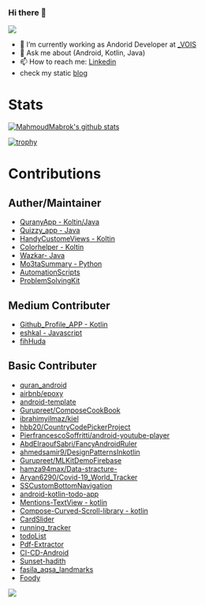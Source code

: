 ### Hi there 👋
![](https://komarev.com/ghpvc/?username=MahmoudMabrok)


- 🔭 I’m currently working as Andorid Developer at [_VOIS](https://www.linkedin.com/company/vois)
- 💬 Ask me about (Android, Kotlin, Java)
- 📫 How to reach me: [Linkedin](https://www.linkedin.com/in/mahmoud-mabrouk-fouad/)
- check my static [blog](https://mahmoudmabrok.github.io/mahmoudmabrokblog/)

# Stats 
[![MahmoudMabrok's github stats](https://github-readme-stats.vercel.app/api?username=MahmoudMabrok)](https://github.com/anuraghazra/github-readme-stats)


[![trophy](https://github-profile-trophy.vercel.app/?username=MahmoudMabrok)](https://github.com/MahmoudMabrok/github-profile-trophy)


# Contributions 
## Auther/Maintainer
- [QuranyApp - Koltin/Java](https://github.com/MahmoudMabrok/QuranyApp)
- [Quizzy_app - Java](https://github.com/MahmoudMabrok/Quizzy_app)
- [HandyCustomeViews - Koltin](https://github.com/MahmoudMabrok/HandyCustomeViews)
- [Colorhelper - Koltin](https://github.com/MahmoudMabrok/Colorhelper)
- [Wazkar- Java](https://github.com/hamza94max/Wazkar)
- [Mo3taSummary - Python](https://github.com/MahmoudMabrok/Mo3taSummary)
- [AutomationScripts](https://github.com/MahmoudMabrok/AutomationScripts)
- [ProblemSolvingKit](https://github.com/MahmoudMabrok/ProblemSolvingKit)

## Medium Contributer  
- [Github_Profile_APP - Kotlin](https://github.com/NJACKWinterOfCode/Github_Profile_APP)
- [eshkal - Javascript](https://github.com/MahmoudMabrok/eshkal)
- [fihHuda](https://github.com/mariamrady92019/fihHuda)

## Basic Contributer  
- [quran_android](https://github.com/quran/quran_android/graphs/contributors)
- [airbnb/epoxy](https://github.com/airbnb/epoxy/graphs/contributors)
- [android-template](https://github.com/AbdElraoufSabri/android-template/graphs/contributors)
- [Gurupreet/ComposeCookBook](https://github.com/Gurupreet/ComposeCookBook)
- [ibrahimyilmaz/kiel](https://github.com/ibrahimyilmaz/kiel)
- [hbb20/CountryCodePickerProject](https://github.com/hbb20/CountryCodePickerProject/graphs/contributors)
- [PierfrancescoSoffritti/android-youtube-player](https://github.com/PierfrancescoSoffritti/android-youtube-player)
- [AbdElraoufSabri/FancyAndroidRuler](https://github.com/AbdElraoufSabri/FancyAndroidRuler)
- [ahmedsamir9/DesignPatternsInkotlin](https://github.com/ahmedsamir9/DesignPatternsInkotlin-)
- [Gurupreet/MLKitDemoFirebase](https://github.com/Gurupreet/MLKitDemoFirebase/graphs/contributors)
- [hamza94max/Data-stracture-](https://github.com/hamza94max/Data-stracture-)
- [Aryan6290/Covid-19_World_Tracker](https://github.com/Aryan6290/Covid-19_World_Tracker)
- [SSCustomBottomNavigation](https://github.com/SimformSolutionsPvtLtd/SSCustomBottomNavigation/graphs/contributors)
- [android-kotlin-todo-app](https://github.com/dleurs/android-kotlin-todo-app)
- [Mentions-TextView - kotlin](https://github.com/noah20/Mentions-TextView)
- [Compose-Curved-Scroll-library - kotlin](https://github.com/mohamedtamer0/Compose-Curved-Scroll-library)
- [CardSlider](https://github.com/IslamKhSh/CardSlider)
- [running_tracker](https://github.com/essameldeen/running_tracker)
- [todoList](https://github.com/essameldeen/todoList) 
- [Pdf-Extractor](https://github.com/MostafaGad1911/Pdf-Extractor)
- [CI-CD-Android](https://github.com/devAhmadHamdy/CI-CD-Android)
- [Sunset-hadith](https://github.com/MoatazBadawy/Sunset-hadith)
- [fasila_aqsa_landmarks](https://github.com/esraamostfa/fasila_aqsa_landmarks)
- [Foody](https://github.com/Ali1Assalem/Foody)


![](https://hit.yhype.me/github/profile?user_id=13488900)
